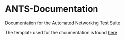 # ANTS-Documentation
Documentation for the Automated Networking Test Suite

The template used for the documentation is found [here](https://www.overleaf.com/articles/autorating-calculator-user-guide/fdfgkxkpqczv)
